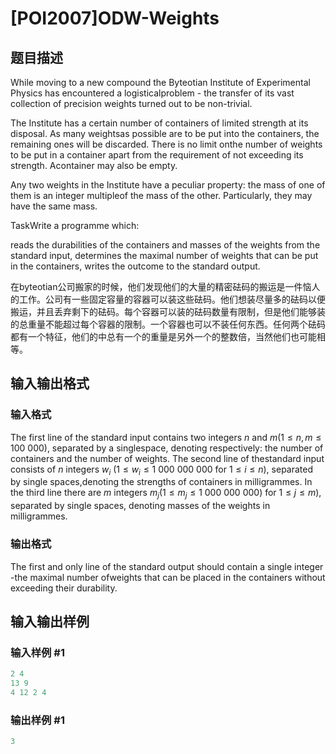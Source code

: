 # [POI2007]ODW-Weights

## 题目描述

While moving to a new compound the Byteotian Institute of Experimental Physics has encountered a logisticalproblem - the transfer of its vast collection of precision weights turned out to be non-trivial.

The Institute has a certain number of containers of limited strength at its disposal. As many weightsas possible are to be put into the containers, the remaining ones will be discarded. There is no limit onthe number of weights to be put in a container apart from the requirement of not exceeding its strength. Acontainer may also be empty.

Any two weights in the Institute have a peculiar property: the mass of one of them is an integer multipleof the mass of the other. Particularly, they may have the same mass.

TaskWrite a programme which:

reads the durabilities of the containers and masses of the weights from the standard input, determines the maximal number of weights that can be put in the containers, writes the outcome to the standard output.

在byteotian公司搬家的时候，他们发现他们的大量的精密砝码的搬运是一件恼人的工作。公司有一些固定容量的容器可以装这些砝码。他们想装尽量多的砝码以便搬运，并且丢弃剩下的砝码。每个容器可以装的砝码数量有限制，但是他们能够装的总重量不能超过每个容器的限制。一个容器也可以不装任何东西。任何两个砝码都有一个特征，他们的中总有一个的重量是另外一个的整数倍，当然他们也可能相等。

## 输入输出格式

### 输入格式

The first line of the standard input contains two integers $n$ and $m$($1\le n,m\le 100\ 000$), separated by a singlespace, denoting respectively: the number of containers and the number of weights. The second line of thestandard input consists of $n$ integers $w_i$ ($1\le w_i\le 1\ 000\ 000\ 000$ for $1\le i\le n$), separated by single spaces,denoting the strengths of containers in milligrammes. In the third line there are $m$ integers $m_j$($1\le m_j\le 1\ 000\ 000\ 000$) for $1\le j\le m$), separated by single spaces, denoting masses of the weights in milligrammes.

### 输出格式

The first and only line of the standard output should contain a single integer -the maximal number ofweights that can be placed in the containers without exceeding their durability.

## 输入输出样例

### 输入样例 #1

```cpp
2 4
13 9
4 12 2 4
```


### 输出样例 #1

```cpp
3
```


